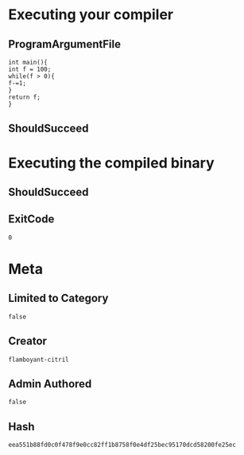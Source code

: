 # Executing your compiler

## ProgramArgumentFile

```
int main(){
int f = 100;
while(f > 0){
f-=1;
}
return f;
}
```

## ShouldSucceed

# Executing the compiled binary

## ShouldSucceed

## ExitCode

```
0
```

# Meta

## Limited to Category

```
false
```

## Creator

```
flamboyant-citril
```

## Admin Authored

```
false
```

## Hash

```
eea551b88fd0c0f478f9e0cc82ff1b8758f0e4df25bec95170dcd58200fe25ec
```
